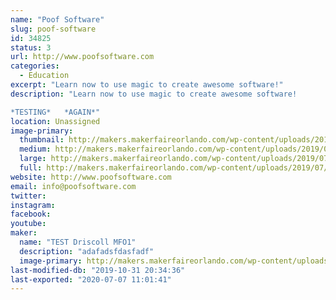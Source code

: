 ```yaml
---
name: "Poof Software"
slug: poof-software
id: 34825
status: 3
url: http://www.poofsoftware.com
categories:
  - Education
excerpt: "Learn now to use magic to create awesome software!"
description: "Learn now to use magic to create awesome software!

*TESTING*   *AGAIN*"
location: Unassigned
image-primary:
  thumbnail: http://makers.makerfaireorlando.com/wp-content/uploads/2019/07/Poof2-150x150.jpg
  medium: http://makers.makerfaireorlando.com/wp-content/uploads/2019/07/Poof2-300x288.jpg
  large: http://makers.makerfaireorlando.com/wp-content/uploads/2019/07/Poof2-1024x983.jpg
  full: http://makers.makerfaireorlando.com/wp-content/uploads/2019/07/Poof2.jpg
website: http://www.poofsoftware.com
email: info@poofsoftware.com
twitter: 
instagram: 
facebook: 
youtube: 
maker:
  name: "TEST Driscoll MFO1"
  description: "adafadsfdasfadf"
  image-primary: http://makers.makerfaireorlando.com/wp-content/uploads/2019/07/Poof-1024x710.jpg
last-modified-db: "2019-10-31 20:34:36"
last-exported: "2020-07-07 11:01:41"
---
```

